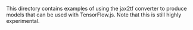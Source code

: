 This directory contains examples of using the jax2tf converter to produce
models that can be used with TensorFlow.js. Note that this is still highly
experimental.
